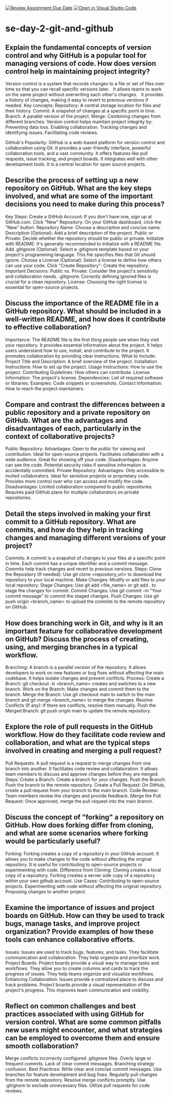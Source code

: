 [![Review Assignment Due Date](https://classroom.github.com/assets/deadline-readme-button-22041afd0340ce965d47ae6ef1cefeee28c7c493a6346c4f15d667ab976d596c.svg)](https://classroom.github.com/a/8wgCKhpZ)
[![Open in Visual Studio Code](https://classroom.github.com/assets/open-in-vscode-2e0aaae1b6195c2367325f4f02e2d04e9abb55f0b24a779b69b11b9e10269abc.svg)](https://classroom.github.com/online_ide?assignment_repo_id=18785213&assignment_repo_type=AssignmentRepo)
# se-day-2-git-and-github
## Explain the fundamental concepts of version control and why GitHub is a popular tool for managing versions of code. How does version control help in maintaining project integrity?
Version control is a system that records changes to a file or set of files over time so that you can recall specific versions later.   
It allows teams to work on the same project without overwriting each other's changes.   
It provides a history of changes, making it easy to revert to previous versions if needed.
Key concepts:
Repository: A central storage location for files and their history.
Commit: A snapshot of changes at a specific point in time.
Branch: A parallel version of the project.
Merge: Combining changes from different branches.
Version control helps maintain project integrity by:
Preventing data loss.
Enabling collaboration.
Tracking changes and identifying issues.
Facilitating code reviews.

GitHub's Popularity:
GitHub is a web-based platform for version control and collaboration using Git.
It provides a user-friendly interface, powerful collaboration tools, and a vast community.
It offers features like pull requests, issue tracking, and project boards.
It integrates well with other development tools.
It is a central location for open source projects.

## Describe the process of setting up a new repository on GitHub. What are the key steps involved, and what are some of the important decisions you need to make during this process?
Key Steps:
Create a GitHub Account: If you don't have one, sign up at GitHub.com.
Click "New" Repository: On your GitHub dashboard, click the "New" button.
Repository Name: Choose a descriptive and concise name.
Description (Optional): Add a brief description of the project.
Public or Private: Decide whether the repository should be public or private.
Initialize with README: It's generally recommended to initialize with a README file.
Add .gitignore (Optional): Select a .gitignore template based on your project's programming language. This file specifies files that Git should ignore.
Choose a License (Optional): Select a license to define how others can use your code.
Click "Create Repository": Create the repository.
Important Decisions:
Public vs. Private: Consider the project's sensitivity and collaboration needs.
.gitignore: Correctly defining ignored files is crucial for a clean repository.
License: Choosing the right license is essential for open-source projects.

## Discuss the importance of the README file in a GitHub repository. What should be included in a well-written README, and how does it contribute to effective collaboration?
Importance:
The README file is the first thing people see when they visit your repository.
It provides essential information about the project.
It helps users understand how to use, install, and contribute to the project.
It promotes collaboration by providing clear instructions.
What to Include:
Project Title and Description: A brief overview of the project.
Installation Instructions: How to set up the project.
Usage Instructions: How to use the project.
Contributing Guidelines: How others can contribute.
License Information: The project's license.
Dependencies: List of required software or libraries.
Examples: Code snippets or screenshots.
Contact Information: How to reach the project maintainers.

## Compare and contrast the differences between a public repository and a private repository on GitHub. What are the advantages and disadvantages of each, particularly in the context of collaborative projects?
Public Repository:
Advantages:
Open to the public for viewing and contribution.
Ideal for open-source projects.
Facilitates collaboration with a wide audience.
Great for showing off your code.
Disadvantages:
Anyone can see the code.
Potential security risks if sensitive information is accidentally committed.
Private Repository:
Advantages:
Only accessible to invited collaborators.
Ideal for sensitive projects or proprietary code.
Provides more control over who can access and modify the code.
Disadvantages:
Limited collaboration compared to public repositories.
Requires paid GitHub plans for multiple collaborators on private repositories.

## Detail the steps involved in making your first commit to a GitHub repository. What are commits, and how do they help in tracking changes and managing different versions of your project?
Commits:
A commit is a snapshot of changes to your files at a specific point in time.
Each commit has a unique identifier and a commit message.
Commits help track changes and revert to previous versions.
Steps:
Clone the Repository (If needed): Use git clone <repository_url> to download the repository to your local machine.
Make Changes: Modify or add files to your local repository.
Stage Changes: Use git add <file_name> or git add . to stage the changes for commit.
Commit Changes: Use git commit -m "Your commit message" to commit the staged changes.
Push Changes: Use git push origin <branch_name> to upload the commits to the remote repository on GitHub.

## How does branching work in Git, and why is it an important feature for collaborative development on GitHub? Discuss the process of creating, using, and merging branches in a typical workflow.
Branching:
A branch is a parallel version of the repository.
It allows developers to work on new features or bug fixes without affecting the main codebase.
It helps isolate changes and prevent conflicts.
Process:
Create a Branch: git checkout -b <branch_name> creates and switches to a new branch.
Work on the Branch: Make changes and commit them to the branch.
Merge the Branch: Use git checkout main to switch to the main branch and git merge <branch_name> to merge the changes.
Resolve Conflicts (If any): If there are conflicts, resolve them manually.
Push the Merged Branch: git push origin main to update the remote repository.

## Explore the role of pull requests in the GitHub workflow. How do they facilitate code review and collaboration, and what are the typical steps involved in creating and merging a pull request?
Pull Requests:
A pull request is a request to merge changes from one branch into another.
It facilitates code review and collaboration.
It allows team members to discuss and approve changes before they are merged.
Steps:
Create a Branch: Create a branch for your changes.
Push the Branch: Push the branch to the remote repository.
Create a Pull Request: On GitHub, create a pull request from your branch to the main branch.
Code Review: Team members review the changes and provide feedback.
Merge the Pull Request: Once approved, merge the pull request into the main branch.

## Discuss the concept of "forking" a repository on GitHub. How does forking differ from cloning, and what are some scenarios where forking would be particularly useful?
Forking:
Forking creates a copy of a repository in your GitHub account.
It allows you to make changes to the code without affecting the original repository.
It is useful for contributing to open-source projects or experimenting with code.
Difference from Cloning:
Cloning creates a local copy of a repository.
Forking creates a server side copy of a repository within your own github account.
Use Cases:
Contributing to open-source projects.
Experimenting with code without affecting the original repository.
Proposing changes to another project.

## Examine the importance of issues and project boards on GitHub. How can they be used to track bugs, manage tasks, and improve project organization? Provide examples of how these tools can enhance collaborative efforts.
Issues:
Issues are used to track bugs, features, and tasks.
They facilitate communication and collaboration.
They help organize and prioritize work.
Project Boards:
Project boards provide a visual way to manage tasks and workflows.
They allow you to create columns and cards to track the progress of issues.
They help teams organize and visualize workflows.
Enhancing Collaboration:
Issues provide a centralized place to discuss and track problems.
Project boards provide a visual representation of the project's progress.
This improves team communication and visibility.

## Reflect on common challenges and best practices associated with using GitHub for version control. What are some common pitfalls new users might encounter, and what strategies can be employed to overcome them and ensure smooth collaboration?
Merge conflicts
incorrectly configured .gitignore files.
Overly large or frequent commits.
Lack of clear commit messages.
Branching strategy confusion.
Best Practices:
Write clear and concise commit messages.
Use branches for feature development and bug fixes.
Regularly pull changes from the remote repository.
Resolve merge conflicts promptly.
Use .gitignore to exclude unnecessary files.
Utilize pull requests for code reviews.
